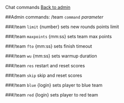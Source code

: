 ﻿Chat commands
[Back to admin](#admin_chat.md)

##Admin commands: /team `command` _parameter_

###/team `limit` {number}
    sets new rounds points limit

###/team `maxpoints` {mm:ss}
    sets team max points

###/team `fto` {mm:ss}
    sets finish timeout

###/team `wu` {mm:ss}
    sets warmup duration

###/team `res`
    restart and reset scores

###/team `skip`
    skip and reset scores

###/team `blue` {login}
    sets player to blue team

###/team `red` {login}
    sets player to red team

